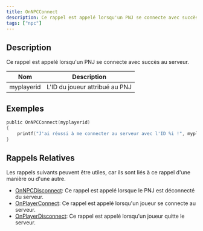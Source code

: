 ```yaml
---
title: OnNPCConnect
description: Ce rappel est appelé lorsqu'un PNJ se connecte avec succès au serveur.
tags: ["npc"]
---
```


<VersionWarn name='callback' version='SA-MP 0.3a' />

## Description

Ce rappel est appelé lorsqu'un PNJ se connecte avec succès au serveur.

| Nom          | Description                                         |
| ------------ | --------------------------------------------------- |
| myplayerid   | L'ID du joueur attribué au PNJ                     |

## Exemples

```c
public OnNPCConnect(myplayerid)
{
    printf("J'ai réussi à me connecter au serveur avec l'ID %i !", myplayerid);
}

```

## Rappels Relatives

Les rappels suivants peuvent être utiles, car ils sont liés à ce rappel d'une manière ou d'une autre.

- [OnNPCDisconnect](OnNPCDisconnect): Ce rappel est appelé lorsque le PNJ est déconnecté du serveur.
- [OnPlayerConnect](OnPlayerConnect): Ce rappel est appelé lorsqu'un joueur se connecte au serveur.
- [OnPlayerDisconnect](OnPlayerDisconnect): Ce rappel est appelé lorsqu'un joueur quitte le serveur.
